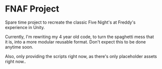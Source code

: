 # FNAF Project
 
Spare time project to recreate the classic Five Night's at Freddy's experience in Unity.

Currently, I'm rewriting my 4 year old code, to turn the spaghetti mess that it is, into a more modular reusable format.
Don't expect this to be done anytime soon. 

Also, only providing the scripts right now, as there's only placeholder assets right now..
